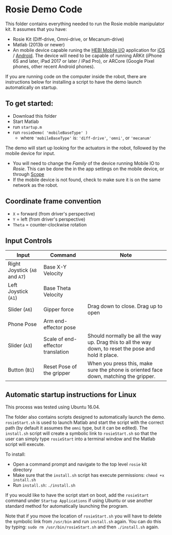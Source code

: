# Rosie Demo Code

This folder contains everything needed to run the Rosie mobile manipulator kit.  It assumes that you have:
* Rosie Kit (Diff-drive, Omni-drive, or Mecanum-drive)
* Matlab (2013b or newer)
* An mobile device capable runing the [HEBI Mobile I/O](http://docs.hebi.us/tools.html#mobile-io) application for [iOS](https://itunes.apple.com/gb/app/hebi-virtual-io/id1385180764?mt=8&ign-mpt=uo%3D2) / [Android](https://play.google.com/store/apps/details?id=us.hebi.android.node).  The device will need to be capable of running ARKit (iPhone 6S and later, iPad 2017 or later / iPad Pro), or ARCore (Google Pixel phones, other recent Android phones).

If you are running code on the computer inside the robot, there are instructions below for installing a script to have the demo launch automatically on startup.

## To get started:
* Download this folder
* Start Matlab 
* run `startup.m`
* run `rosieDemo( 'mobileBaseType' )`
  - where `'mobileBaseType'` is: `'diff-drive'`, `'omni'`, or `'mecanum'`

The demo will start up looking for the actuators in the robot, followed by the mobile device for input. 
* You will need to change the *Family* of the device running Mobile IO to *Rosie*.  This can be done the in the app settings on the mobile device, or through [Scope](http://docs.hebi.us/tools.html#scope-gui)
* If the mobile device is not found, check to make sure it is on the same network as the robot.

## Coordinate frame convention

* `X` = forward (from driver's perspective)
* `Y` = left (from driver's perspective)
* `Theta` = counter-clockwise rotation

## Input Controls

| Input      | Command   | Note  |
| ----------------- | ----------------- | ----------- |
| Right Joystick (`A8` and `A7`)  | Base X-Y Velocity |  |
| Left Joystick (`A1`) | Base Theta Velocity |  |
| Slider (`A6`) | Gipper force | Drag down to close. Drag up to open |
| Phone Pose | Arm end-effector pose |  |
| Slider (`A3`) | Scale of end-effector translation  | Should normally be all the way up. Drag this to all the way down, to reset the pose and hold it place. |
| Button (`B1`) | Reset Pose of the gripper| When you press this, make sure the phone is oriented face down, matching the gripper. |

## Automatic startup instructions for Linux

This process was tested using Ubuntu 16.04.

The folder also contains scripts designed to automatically launch the demo. `rosieStart.sh` is used to launch Matlab and start the script with the correct path (by default it assumes the `omni` type, but it can be edited). The `install.sh` script will create a symbolic link to `rosieStart.sh` so that the user can simply type `rosieStart` into a terminal window and the Matlab script will execute.

To install:
* Open a command prompt and navigate to the top level `rosie` kit directory
* Make sure that the `install.sh` script has execute permissions: `chmod +x install.sh`
* Run `install.sh`: `./install.sh`

If you would like to have the script start on boot, add the `rosieStart` command under `Startup Applications` if using Ubuntu or use another standard method for automatically launching the program.

Note that if you move the location of `rosieStart.sh` you will have to delete the symbolic link from `/usr/bin` and run `install.sh` again.    You can do this by typing: `sudo rm /usr/bin/rosieStart.sh` and then `./install.sh` again.


